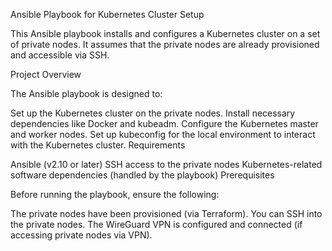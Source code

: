 Ansible Playbook for Kubernetes Cluster Setup

This Ansible playbook installs and configures a Kubernetes cluster on a set of private nodes. It assumes that the private nodes are already provisioned and accessible via SSH.

Project Overview

The Ansible playbook is designed to:

Set up the Kubernetes cluster on the private nodes.
Install necessary dependencies like Docker and kubeadm.
Configure the Kubernetes master and worker nodes.
Set up kubeconfig for the local environment to interact with the Kubernetes cluster.
Requirements

Ansible (v2.10 or later)
SSH access to the private nodes
Kubernetes-related software dependencies (handled by the playbook)
Prerequisites

Before running the playbook, ensure the following:

The private nodes have been provisioned (via Terraform).
You can SSH into the private nodes.
The WireGuard VPN is configured and connected (if accessing private nodes via VPN).